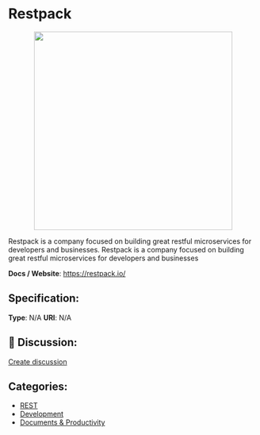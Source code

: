 # Restpack
<p align="center">
    <img width="400" src="https://raw.githubusercontent.com/apis-list/apis-list/main/apis/restpack/logo_256x256.png" />
</p>

Restpack is a company focused on building great restful microservices for developers and businesses. Restpack is a company focused on building great restful microservices for developers and businesses

**Docs / Website**: https://restpack.io/

## Specification:
**Type**:  N/A 
**URI**:  N/A 

## 💬 Discussion:
[Create discussion](https://github.com/apis-list/apis-list/discussions/new)

## Categories:
- [REST](https://github.com/apis-list/apis-list#rest)
- [Development](https://github.com/apis-list/apis-list#development)
- [Documents & Productivity](https://github.com/apis-list/apis-list#documents-and-productivity)



